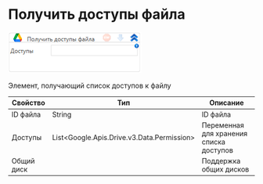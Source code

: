 # Получить доступы файла

![](<../../../../.gitbook/assets/image (600).png>)

Элемент, получающий список доступов к файлу

| Свойство   | Тип                                         | Описание                                |
| ---------- | ------------------------------------------- | --------------------------------------- |
| ID файла   | String                                      | ID файла                                |
| Доступы    | List\<Google.Apis.Drive.v3.Data.Permission> | Переменная для хранения списка доступов |
| Общий диск |                                             | Поддержка общих дисков                  |
